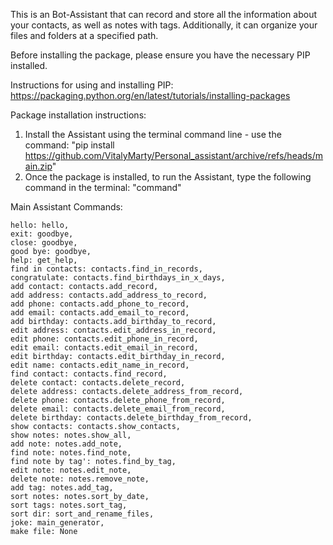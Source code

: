 This is an Bot-Assistant that can record and store all the information about your contacts, as well as notes with tags. Additionally, it can organize your files and folders at a specified path.

Before installing the package, please ensure you have the necessary PIP installed.

Instructions for using and installing PIP:
https://packaging.python.org/en/latest/tutorials/installing-packages



Package installation instructions:
1) Install the Assistant using the terminal command line - use the command: "pip install https://github.com/VitalyMarty/Personal_assistant/archive/refs/heads/main.zip"
2) Once the package is installed, to run the Assistant, type the following command in the terminal: "command"


Main Assistant Commands:

    hello: hello,
    exit: goodbye,
    close: goodbye,
    good bye: goodbye,
    help: get_help,
    find in contacts: contacts.find_in_records,
    congratulate: contacts.find_birthdays_in_x_days,
    add contact: contacts.add_record,
    add address: contacts.add_address_to_record,
    add phone: contacts.add_phone_to_record,
    add email: contacts.add_email_to_record,
    add birthday: contacts.add_birthday_to_record,
    edit address: contacts.edit_address_in_record,
    edit phone: contacts.edit_phone_in_record,
    edit email: contacts.edit_email_in_record,
    edit birthday: contacts.edit_birthday_in_record,
    edit name: contacts.edit_name_in_record,
    find contact: contacts.find_record,
    delete contact: contacts.delete_record,
    delete address: contacts.delete_address_from_record,
    delete phone: contacts.delete_phone_from_record,
    delete email: contacts.delete_email_from_record,
    delete birthday: contacts.delete_birthday_from_record,
    show contacts: contacts.show_contacts,
    show notes: notes.show_all,
    add note: notes.add_note,
    find note: notes.find_note,
    find note by tag': notes.find_by_tag,
    edit note: notes.edit_note,
    delete note: notes.remove_note,
    add tag: notes.add_tag,
    sort notes: notes.sort_by_date,
    sort tags: notes.sort_tag,
    sort dir: sort_and_rename_files,
    joke: main_generator,
    make file: None
